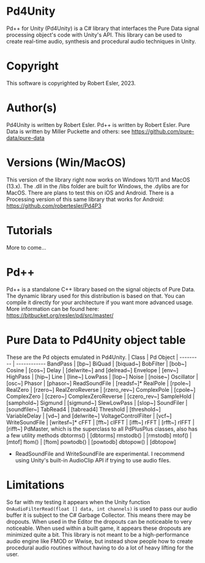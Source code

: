 # Pd4Unity
Pd++ for Unity (Pd4Unity) is a C# library that interfaces the Pure Data signal processing object's code with Unity's API.  This library can be used to create real-time audio, synthesis and procedural audio techniques in Unity.

# Copyright
This software is copyrighted by Robert Esler, 2023.  

# Author(s)
Pd4Unity is written by Robert Esler.  Pd++ is written by Robert Esler.  Pure Data is written by Miller Puckette and others:  see https://github.com/pure-data/pure-data

# Versions (Win/MacOS)
This version of the library right now works on Windows 10/11 and MacOS (13.x).  The .dll in the /libs folder are built for Windows, the .dylibs are for MacOS.  There are plans to test this on iOS and Android.  There is a Processing version of this same library that works for Android: https://github.com/robertesler/Pd4P3

# Tutorials
More to come...

# Pd++
Pd++ is a standalone C++ library based on the signal objects of Pure Data. The dynamic library used for this distribution is based on that.  You can compile it directly for your architecture if you want more advanced usage. More information can be found here: https://bitbucket.org/resler/pd/src/master/

# Pure Data to Pd4Unity object table
These are the Pd objects emulated in Pd4Unity.
| Class    |   Pd Object |
 --------- | ------------ 
 BandPass |   [bp~] 
BiQuad    |  [biquad~]
BobFilter  | [bob~]
Cosine     | [cos~]
Delay      | [delwrite~] and [delread~]
Envelope   | [env~]
HighPass   | [hip~]
Line       | [line~]
LowPass    | [lop~]
Noise      | [noise~]
Oscillator | [osc~]
Phasor     | [phasor~]
ReadSoundFile | [readsf~]*
RealPole | [rpole~]
RealZero | [rzero~]
RealZeroReverse | [rzero_rev~]
ComplexPole | [cpole~]
ComplexZero | [czero~]
ComplexZeroReverse | [czero_rev~]
SampleHold | [samphold~]
Sigmund    | [sigmund~]
SlewLowPass | [slop~]
SoundFiler | [soundfiler~]
TabRead4   | [tabread4]
Threshold  | [threshold~]  
VariableDelay | [vd~] and [delwrite~]
VoltageControlFilter | [vcf~]
WriteSoundFile | [writesf~]*
cFFT     |   [fft~]
cIFFT    |   [ifft~]
rFFT      |  [rfft~]
rIFFT     |  [rifft~]
PdMaster, which is the superclass to all PdPlusPlus classes, also has a few utility methods
dbtorms() |  [dbtorms]
rmstodb() |  [rmstodb]
mtof()    |  [mtof]
ftom()    |  [ftom]
powtodb() |  [powtodb]
dbtopow() | [dbtopow]

* ReadSoundFile and WriteSoundFile are experimental.  I recommend using Unity's built-in AudioClip API if trying to use audio files.

# Limitations
So far with my testing it appears when the Unity function ```OnAudioFilterRead(float [] data, int channels)``` is used to pass our audio buffer it is subject to the C# Garbage Collector.  This means there may be dropouts.  When used in the Editor the dropouts can be noticeable to very noticeable.  When used within a built game, it appears these dropouts are minimized quite a bit.  This library is not meant to be a high-performance audio engine like FMOD or Wwise, but instead show people how to create procedural audio routines without having to do a lot of heavy lifting for the user.  


